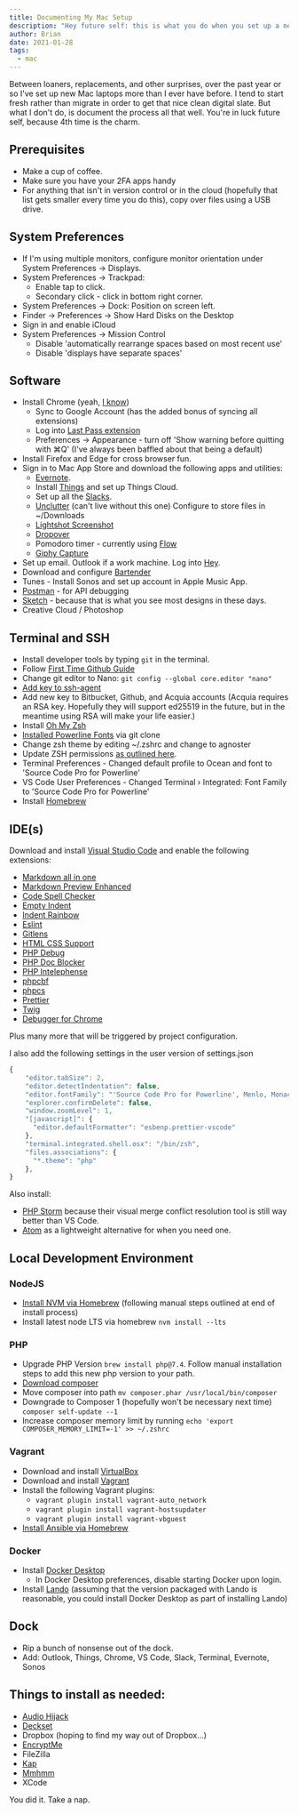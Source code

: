 ```yaml
---
title: Documenting My Mac Setup
description: "Hey future self: this is what you do when you set up a new Mac"
author: Brian
date: 2021-01-28
tags:
  - mac
---
```


Between loaners, replacements, and other surprises, over the past year or so I've set up new Mac laptops more than I ever have before. I tend to start fresh rather than migrate in order to get that nice clean digital slate. But what I don't do, is document the process all that well. You're in luck future self, because 4th time is the charm.

## Prerequisites
* Make a cup of coffee.
* Make sure you have your 2FA apps handy
* For anything that isn't in version control or in the cloud (hopefully that list gets smaller every time you do this), copy over files using a USB drive.

## System Preferences
* If I'm using multiple monitors, configure monitor orientation under System Preferences -> Displays.
* System Preferences -> Trackpad:
  * Enable tap to click.
  * Secondary click - click in bottom right corner.
* System Preferences -> Dock: Position on screen left.
* Finder -> Preferences -> Show Hard Disks on the Desktop
* Sign in and enable iCloud
* System Preferences -> Mission Control
  * Disable 'automatically rearrange spaces based on most recent use'
  * Disable 'displays have separate spaces'

## Software

* Install Chrome (yeah, [I know](https://chromeisbad.com/))
  * Sync to Google Account (has the added bonus of syncing all extensions)
  * Log into [Last Pass extension](https://chrome.google.com/webstore/detail/lastpass-free-password-ma/hdokiejnpimakedhajhdlcegeplioahd?hl=en-US)
  * Preferences -> Appearance - turn off 'Show warning before quitting with ⌘Q' (I've always been baffled about that being a default)
* Install Firefox and Edge for cross browser fun.
* Sign in to Mac App Store and download the following apps and utilities:
  *  [Evernote](https://evernote.com/).
  * Install [Things](https://culturedcode.com/things/) and set up Things Cloud.
  * Set up all the [Slacks](https://slack.com/).
  * [Unclutter](https://unclutterapp.com/) (can't live without this one) Configure to store files in ~/Downloads
  * [Lightshot Screenshot](https://app.prntscr.com/en/index.html)
  * [Dropover](https://dropoverapp.com/)
  * Pomodoro timer - currently using [Flow](https://flowapp.info/)
  * [Giphy Capture](https://giphy.com/apps)
* Set up email. Outlook if a work machine. Log into [Hey](https://hey.com/).
* Download and configure [Bartender](https://www.macbartender.com/)
* Tunes - Install Sonos and set up account in Apple Music App.
* [Postman](https://www.postman.com/) - for API debugging
* [Sketch](https://www.sketch.com/) - because that is what you see most designs in these days.
* Creative Cloud / Photoshop

## Terminal and SSH

* Install developer tools by typing `git` in the terminal.
* Follow [First Time Github Guide](https://kbroman.org/github_tutorial/pages/first_time.html)
* Change git editor to Nano: `git config --global core.editor "nano"`
* [Add key to ssh-agent](https://docs.github.com/en/free-pro-team@latest/github/authenticating-to-github/generating-a-new-ssh-key-and-adding-it-to-the-ssh-agent)
* Add new key to Bitbucket, Github, and Acquia accounts (Acquia requires an RSA key. Hopefully they will support ed25519 in the future, but in the meantime using RSA will make your life easier.)
* Install [Oh My Zsh](https://ohmyz.sh/#install)
* [Installed Powerline Fonts](https://github.com/powerline/fonts#installation) via git clone
* Change zsh theme by editing ~/.zshrc and change to agnoster
* Update ZSH permissions [as outlined here](https://github.com/ohmyzsh/ohmyzsh/issues/6835).
* Terminal Preferences - Changed default profile to Ocean and font to 'Source Code Pro for Powerline'
* VS Code User Preferences - Changed Terminal › Integrated: Font Family to 'Source Code Pro for Powerline'
* Install [Homebrew](https://brew.sh/)

## IDE(s)

Download and install [Visual Studio Code](https://code.visualstudio.com/) and enable the following extensions:
* [Markdown all in one](https://marketplace.visualstudio.com/items?itemName=yzhang.markdown-all-in-one)
* [Markdown Preview Enhanced](https://marketplace.visualstudio.com/items?itemName=shd101wyy.markdown-preview-enhanced)
* [Code Spell Checker](https://marketplace.visualstudio.com/items?itemName=streetsidesoftware.code-spell-checker)
* [Empty Indent](https://marketplace.visualstudio.com/items?itemName=DmitryDorofeev.empty-indent)
* [Indent Rainbow](https://marketplace.visualstudio.com/items?itemName=oderwat.indent-rainbow)
* [Eslint](https://marketplace.visualstudio.com/items?itemName=dbaeumer.vscode-eslint)
* [Gitlens](https://marketplace.visualstudio.com/items?itemName=eamodio.gitlens)
* [HTML CSS Support](https://marketplace.visualstudio.com/items?itemName=ecmel.vscode-html-css)
* [PHP Debug](https://marketplace.visualstudio.com/items?itemName=felixfbecker.php-debug)
* [PHP Doc Blocker](https://marketplace.visualstudio.com/items?itemName=neilbrayfield.php-docblocker)
* [PHP Intelephense](https://marketplace.visualstudio.com/search?term=php%20doc%20blocker&target=VSCode&category=All%20categories&sortBy=Relevance)
* [phpcbf](https://marketplace.visualstudio.com/items?itemName=persoderlind.vscode-phpcbf)
* [phpcs](https://marketplace.visualstudio.com/items?itemName=ikappas.phpcs)
* [Prettier](https://marketplace.visualstudio.com/items?itemName=esbenp.prettier-vscode)
* [Twig](https://marketplace.visualstudio.com/items?itemName=whatwedo.twig)
* [Debugger for Chrome](https://marketplace.visualstudio.com/items?itemName=msjsdiag.debugger-for-chrome)

Plus many more that will be triggered by project configuration.

I also add the following settings in the user version of settings.json

```javascript
{
    "editor.tabSize": 2,
    "editor.detectIndentation": false,
    "editor.fontFamily": "'Source Code Pro for Powerline', Menlo, Monaco, 'Courier New', monospace",
    "explorer.confirmDelete": false,
    "window.zoomLevel": 1,
    "[javascript]": {
      "editor.defaultFormatter": "esbenp.prettier-vscode"
    },
    "terminal.integrated.shell.osx": "/bin/zsh",
    "files.associations": {
      "*.theme": "php"
    },
}
```

Also install:
* [PHP Storm](https://www.jetbrains.com/phpstorm/) because their visual merge conflict resolution tool is still way better than VS Code.
* [Atom](https://atom.io/) as a lightweight alternative for when you need one.

## Local Development Environment

### NodeJS

* [Install NVM via Homebrew](https://formulae.brew.sh/formula/nvm#default) (following manual steps outlined at end of install process)
* Install latest node LTS via homebrew `nvm install --lts`

### PHP

* Upgrade PHP Version `brew install php@7.4`. Follow manual installation steps to add this new php version to your path.
* [Download composer](https://getcomposer.org/download/)
* Move composer into path `mv composer.phar /usr/local/bin/composer`
* Downgrade to Composer 1 (hopefully won't be necessary next time) `composer self-update --1`
* Increase composer memory limit by running `echo 'export COMPOSER_MEMORY_LIMIT=-1' >> ~/.zshrc`

### Vagrant
* Download and install [VirtualBox](https://www.virtualbox.org/wiki/Downloads)
* Download and install [Vagrant](https://www.vagrantup.com/)
* Install the following Vagrant plugins:
  * `vagrant plugin install vagrant-auto_network`
  * `vagrant plugin install vagrant-hostsupdater`
  * `vagrant plugin install vagrant-vbguest`
* [Install Ansible via Homebrew](https://formulae.brew.sh/formula/ansible#default)

### Docker

* Install [Docker Desktop](https://www.docker.com/products/docker-desktop)
  * In Docker Desktop preferences, disable starting Docker upon login.
* Install [Lando](https://github.com/lando/lando/releases) (assuming that the version packaged with Lando is reasonable, you could install Docker Desktop as part of installing Lando)

## Dock

* Rip a bunch of nonsense out of the dock.
* Add: Outlook, Things, Chrome, VS Code, Slack, Terminal, Evernote, Sonos

## Things to install as needed:
* [Audio Hijack](https://rogueamoeba.com/audiohijack/)
* [Deckset](https://www.deckset.com/)
* Dropbox (hoping to find my way out of Dropbox...)
* [EncryptMe](https://encrypt.me/)
* FileZilla
* [Kap](https://getkap.co/)
* [Mmhmm](https://www.mmhmm.app/)
* XCode

You did it. Take a nap.